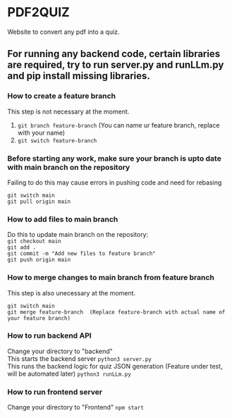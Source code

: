 # PDF2QUIZ
Website to convert any pdf into a quiz.

## For running any backend code, certain libraries are required, try to run server.py and runLLm.py and pip install missing libraries.

### How to create a feature branch<br>
This step is not necessary at the moment.
1. `git branch feature-branch`  (You can name ur feature branch, replace with your name)
2. `git switch feature-branch`

### Before starting any work, make sure your branch is upto date with main branch on the repository
Failing to do this may cause errors in pushing code and need for rebasing
```
git switch main
git pull origin main
```

### How to add files to main branch
Do this to update main branch on the repository:<br>
`git checkout main`<br>
`git add .`<br>
`git commit -m "Add new files to feature branch"`<br>
`git push origin main`<br>
 
### How to merge changes to main branch from feature branch
This step is also unecessary at the moment.
```
git switch main
git merge feature-branch  (Replace feature-branch with actual name of your feature branch)
```

### How to run backend API
Change your directory to "backend"<br>
This starts the backend server
`python3 server.py`<br>
This runs the backend logic for quiz JSON generation (Feature under test, will be automated later)
`python3 runLLm.py`

### How to run frontend server
Change your directory to "Frontend"
`npm start`


